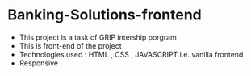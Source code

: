 # Banking-Solutions-frontend

<ul>
  <li>This project is a task of GRIP intership porgram</li>
  <li>This is front-end of the project</li>  
  <li>Technologies used : HTML , CSS ,  JAVASCRIPT i.e. vanilla frontend</li>  
  <li>Responsive</li>
</ul>
